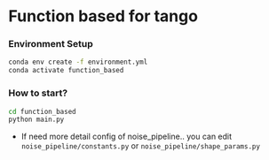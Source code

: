 # Function based for tango

### Environment Setup 

```bash
conda env create -f environment.yml
conda activate function_based
```

### How to start?

```bash
cd function_based
python main.py
```


- If need more detail config of noise_pipeline..  you can edit `noise_pipeline/constants.py` or `noise_pipeline/shape_params.py`


